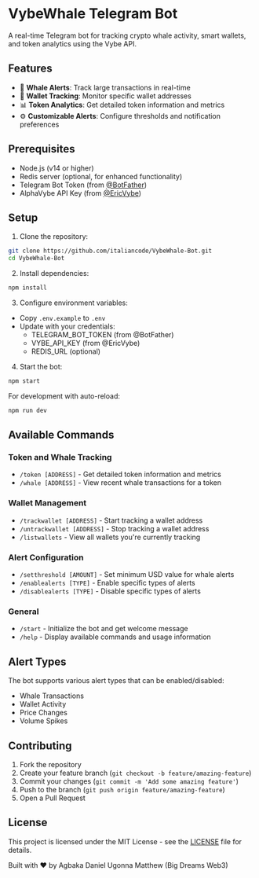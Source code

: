 # VybeWhale Telegram Bot

A real-time Telegram bot for tracking crypto whale activity, smart wallets, and token analytics using the Vybe API.

## Features

- 🐋 **Whale Alerts**: Track large transactions in real-time
- 👛 **Wallet Tracking**: Monitor specific wallet addresses
- 📊 **Token Analytics**: Get detailed token information and metrics
- ⚙️ **Customizable Alerts**: Configure thresholds and notification preferences

## Prerequisites

- Node.js (v14 or higher)
- Redis server (optional, for enhanced functionality)
- Telegram Bot Token (from [@BotFather](https://t.me/BotFather))
- AlphaVybe API Key (from [@EricVybe](https://t.me/EricVybe))

## Setup

1. Clone the repository:

```bash
git clone https://github.com/italiancode/VybeWhale-Bot.git
cd VybeWhale-Bot
```

2. Install dependencies:

```bash
npm install
```

3. Configure environment variables:

- Copy `.env.example` to `.env`
- Update with your credentials:
  - TELEGRAM_BOT_TOKEN (from @BotFather)
  - VYBE_API_KEY (from @EricVybe)
  - REDIS_URL (optional)

4. Start the bot:

```bash
npm start
```

For development with auto-reload:

```bash
npm run dev
```

## Available Commands

### Token and Whale Tracking

- `/token [ADDRESS]` - Get detailed token information and metrics
- `/whale [ADDRESS]` - View recent whale transactions for a token

### Wallet Management

- `/trackwallet [ADDRESS]` - Start tracking a wallet address
- `/untrackwallet [ADDRESS]` - Stop tracking a wallet address
- `/listwallets` - View all wallets you're currently tracking

### Alert Configuration

- `/setthreshold [AMOUNT]` - Set minimum USD value for whale alerts
- `/enablealerts [TYPE]` - Enable specific types of alerts
- `/disablealerts [TYPE]` - Disable specific types of alerts

### General

- `/start` - Initialize the bot and get welcome message
- `/help` - Display available commands and usage information

## Alert Types

The bot supports various alert types that can be enabled/disabled:

- Whale Transactions
- Wallet Activity
- Price Changes
- Volume Spikes

## Contributing

1. Fork the repository
2. Create your feature branch (`git checkout -b feature/amazing-feature`)
3. Commit your changes (`git commit -m 'Add some amazing feature'`)
4. Push to the branch (`git push origin feature/amazing-feature`)
5. Open a Pull Request

## License

This project is licensed under the MIT License - see the [LICENSE](LICENSE) file for details.

Built with ❤️ by Agbaka Daniel Ugonna Matthew (Big Dreams Web3)
